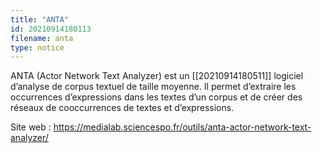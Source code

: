 ```yaml
---
title: "ANTA"
id: 20210914180113
filename: anta
type: notice
---
```


ANTA (Actor Network Text Analyzer) est un [[20210914180511]] logiciel d’analyse de corpus textuel de taille moyenne. Il permet d’extraire les occurrences d’expressions dans les textes d’un corpus et de créer des réseaux de cooccurrences de textes et d’expressions.

Site web : <https://medialab.sciencespo.fr/outils/anta-actor-network-text-analyzer/>

